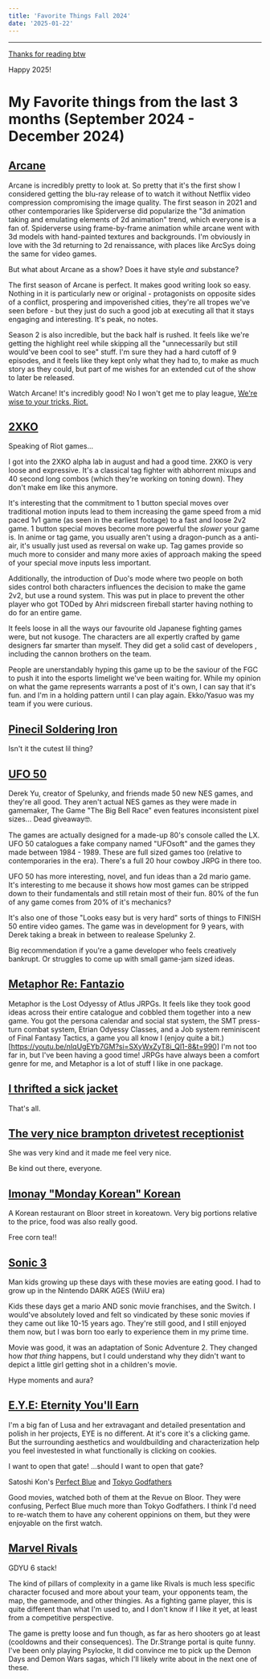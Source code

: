 ```yaml
---
title: 'Favorite Things Fall 2024'
date: '2025-01-22'
---
```


---

[Thanks for reading btw](https://youtu.be/x0c9bN46ii0?si=6kKKFUZavb2OAln5)

Happy 2025!

# My Favorite things from the last 3 months (September 2024 - December 2024)

## [Arcane](https://www.imdb.com/title/tt11126994/)

Arcane is incredibly pretty to look at. So pretty that it's the first show I considered getting the blu-ray release of to watch it without Netflix video compression compromising the image quality. The first season in 2021 and other contemporaries like Spiderverse did popularize the "3d animation taking and emulating elements of 2d animation" trend, which everyone is a fan of. Spiderverse using frame-by-frame animation while arcane went with 3d models with hand-painted textures and backgrounds. I'm obviously in love with the 3d returning to 2d renaissance, with places like ArcSys doing the same for video games.

But what about Arcane as a show? Does it have style _and_ substance?

The first season of Arcane is perfect. It makes good writing look so easy. Nothing in it is particularly new or original - protagonists on opposite sides of a conflict, prospering and impoverished cities, they're all tropes we've seen before - but they just do such a good job at executing all that it stays engaging and interesting. It's peak, no notes.

Season 2 is also incredible, but the back half is rushed. It feels like we're getting the highlight reel while skipping all the "unnecessarily but still would've been cool to see" stuff. I'm sure they had a hard cutoff of 9 episodes, and it feels like they kept only what they had to, to make as much story as they could, but part of me wishes for an extended cut of the show to later be released.

Watch Arcane! It's incredibly good! No I won't get me to play league, [We're wise to your tricks, Riot.](https://gamerant.com/arcane-success-new-league-of-legends-players-underwhelming/)

## [2XKO](https://2xko.riotgames.com/en-us/)

Speaking of Riot games...

I got into the 2XKO alpha lab in august and had a good time. 2XKO is very loose and expressive. It's a classical tag fighter with abhorrent mixups and 40 second long combos (which they're working on toning down). They don't make em like this anymore.

It's interesting that the commitment to 1 button special moves over traditional motion inputs lead to them increasing the game speed from a mid paced 1v1 game (as seen in the earliest footage) to a fast and loose 2v2 game. 1 button special moves become more powerful the _slower_ your game is. In anime or tag game, you usually aren't using a dragon-punch as a anti-air, it's usually just used as reversal on wake up. Tag games provide so much more to consider and many more axies of approach making the speed of your special move inputs less important.

Additionally, the introduction of Duo's mode where two people on both sides control both characters influences the decision to make the game 2v2, but use a round system. This was put in place to prevent the other player who got TODed by Ahri midscreen fireball starter having nothing to do for an entire game.

It feels loose in all the ways our favourite old Japanese fighting games were, but not kusoge. The characters are all expertly crafted by game designers far smarter than myself. They did get a solid cast of developers , including the cannon brothers on the team.

People are unerstandably hyping this game up to be the saviour of the FGC to push it into the esports limelight we've been waiting for. While my opinion on what the game represents warrants a post of it's own, I can say that it's fun. and I'm in a holding pattern until I can play again. Ekko/Yasuo was my team if you were curious.

## [Pinecil Soldering Iron](https://pine64.com/product/pinecil-smart-mini-portable-soldering-iron/)

Isn't it the cutest lil thing?

## [UFO 50](https://50games.fun/)

Derek Yu, creator of Spelunky, and friends made 50 new NES games, and they're all good. They aren't actual NES games as they were made in gamemaker, The Game "The Big Bell Race" even features inconsistent pixel sizes... Dead giveaway🤓.

The games are actually designed for a made-up 80's console called the LX. UFO 50 catalogues a fake company named "UFOsoft" and the games they made between 1984 - 1989.
These are full sized games too (relative to contemporaries in the era). There's a full 20 hour cowboy JRPG in there too.

UFO 50 has more interesting, novel, and fun ideas than a 2d mario game. It's interesting to me because it shows how most games can be stripped down to their fundamentals and still retain most of their fun. 80% of the fun of any game comes from 20% of it's mechanics?

It's also one of those "Looks easy but is very hard" sorts of things to FINISH 50 entire video games. The game was in development for 9 years, with Derek taking a break in between to realease Spelunky 2.

Big recommendation if you're a game developer who feels creatively bankrupt. Or struggles to come up with small game-jam sized ideas.

## [Metaphor Re: Fantazio](https://www.mobygames.com/game/231733/metaphor-refantazio/)

Metaphor is the Lost Odyessy of Atlus JRPGs. It feels like they took good ideas across their entire catalogue and cobbled them together into a new game.
You got the persona calendar and social stat system, the SMT press-turn combat system, Etrian Odyessy Classes, and a Job system reminiscent of Final Fantasy Tactics, a game you all know I (enjoy quite a bit.)[https://youtu.be/nIqUgEYb7GM?si=SXyWxZyT8i_Ql1-8&t=990]
I'm not too far in, but I've been having a good time! JRPGs have always been a comfort genre for me, and Metaphor is a lot of stuff I like in one package.

## [I thrifted a sick jacket]()

That's all.

## [The very nice brampton drivetest receptionist]()

She was very kind and it made me feel very nice.

Be kind out there, everyone.

## [Imonay "Monday Korean" Korean](https://imonay-toronto.com/)

A Korean restaurant on Bloor street in koreatown. Very big portions relative to the price, food was also really good.

Free corn tea!!

## [Sonic 3](https://www.imdb.com/title/tt18259086/)

Man kids growing up these days with these movies are eating good. I had to grow up in the Nintendo DARK AGES (WiiU era)

Kids these days get a mario AND sonic movie franchises, and the Switch. I would've absolutely loved and felt so vindicated by these sonic movies if they came out like 10-15 years ago. They're still good, and I still enjoyed them now, but I was born too early to experience them in my prime time.

Movie was good, it was an adaptation of Sonic Adventure 2. They changed how _that thing_ happens, but I could understand why they didn't want to depict a little girl getting shot in a children's movie.

Hype moments and aura?

## [E.Y.E: Eternity You'll Earn](https://motherlusa.itch.io/eternity-youll-earn/)

I'm a big fan of Lusa and her extravagant and detailed presentation and polish in her projects, EYE is no different. At it's core it's a clicking game. But the surrounding aesthetics and wouldbuilding and characterization help you feel investested in what functionally is clicking on cookies.

I want to open that gate! ...should I want to open that gate?

Satoshi Kon's [Perfect Blue](https://www.imdb.com/title/tt0156887/?ref_%3Dnv_sr_srsg_0) and [Tokyo Godfathers](https://www.imdb.com/title/tt0388473/)

Good movies, watched both of them at the Revue on Bloor.
They were confusing, Perfect Blue much more than Tokyo Godfathers. I think I'd need to re-watch them to have any coherent oppinions on them, but they were enjoyable on the first watch.

## [Marvel Rivals](https://www.marvelrivals.com/)

GDYU 6 stack!

The kind of pillars of complexity in a game like Rivals is much less specific character focused and more about your team, your opponents team, the map, the gamemode, and other thingies. As a fighting game player, this is quite different than what I'm used to, and I don't know if I like it yet, at least from a competitive perspective.

The game is pretty loose and fun though, as far as hero shooters go at least (cooldowns and their consequences). The Dr.Strange portal is quite funny.
I've been only playing Psylocke, It did convince me to pick up the Demon Days and Demon Wars sagas, which I'll likely write about in the next one of these.

